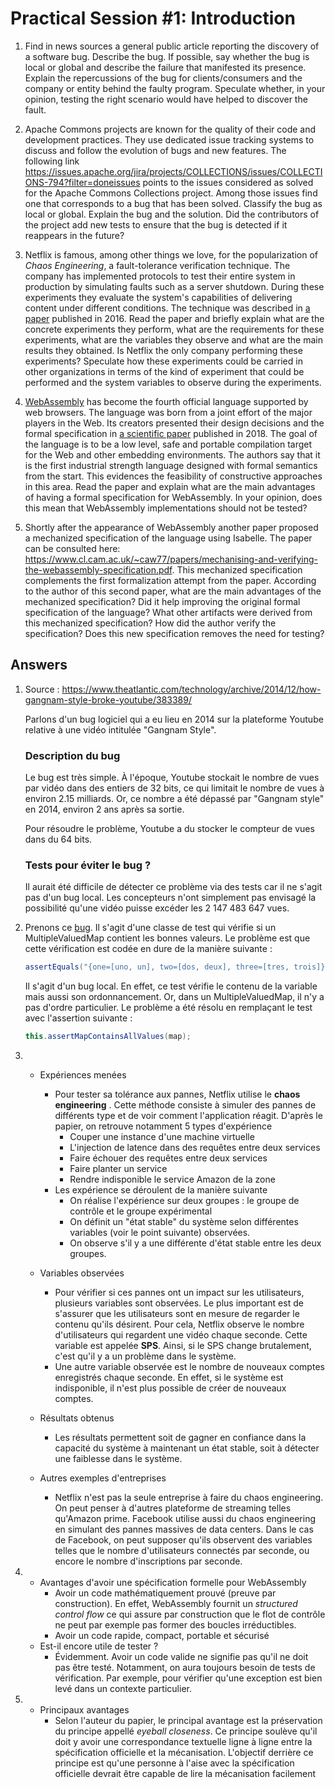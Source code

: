# Practical Session #1: Introduction

1. Find in news sources a general public article reporting the discovery of a software bug. Describe the bug. If possible, say whether the bug is local or global and describe the failure that manifested its presence. Explain the repercussions of the bug for clients/consumers and the company or entity behind the faulty program. Speculate whether, in your opinion, testing the right scenario would have helped to discover the fault.

2. Apache Commons projects are known for the quality of their code and development practices. They use dedicated issue tracking systems to discuss and follow the evolution of bugs and new features. The following link https://issues.apache.org/jira/projects/COLLECTIONS/issues/COLLECTIONS-794?filter=doneissues points to the issues considered as solved for the Apache Commons Collections project. Among those issues find one that corresponds to a bug that has been solved. Classify the bug as local or global. Explain the bug and the solution. Did the contributors of the project add new tests to ensure that the bug is detected if it reappears in the future?

3. Netflix is famous, among other things we love, for the popularization of *Chaos Engineering*, a fault-tolerance verification technique. The company has implemented protocols to test their entire system in production by simulating faults such as a server shutdown. During these experiments they evaluate the system's capabilities of delivering content under different conditions. The technique was described in [a paper](https://arxiv.org/ftp/arxiv/papers/1702/1702.05843.pdf) published in 2016. Read the paper and briefly explain what are the concrete experiments they perform, what are the requirements for these experiments, what are the variables they observe and what are the main results they obtained. Is Netflix the only company performing these experiments? Speculate how these experiments could be carried in other organizations in terms of the kind of experiment that could be performed and the system variables to observe during the experiments.

4. [WebAssembly](https://webassembly.org/) has become the fourth official language supported by web browsers. The language was born from a joint effort of the major players in the Web. Its creators presented their design decisions and the formal specification in [a scientific paper](https://people.mpi-sws.org/~rossberg/papers/Haas,%20Rossberg,%20Schuff,%20Titzer,%20Gohman,%20Wagner,%20Zakai,%20Bastien,%20Holman%20-%20Bringing%20the%20Web%20up%20to%20Speed%20with%20WebAssembly.pdf) published in 2018. The goal of the language is to be a low level, safe and portable compilation target for the Web and other embedding environments. The authors say that it is the first industrial strength language designed with formal semantics from the start. This evidences the feasibility of constructive approaches in this area. Read the paper and explain what are the main advantages of having a formal specification for WebAssembly. In your opinion, does this mean that WebAssembly implementations should not be tested? 

5.  Shortly after the appearance of WebAssembly another paper proposed a mechanized specification of the language using Isabelle. The paper can be consulted here: https://www.cl.cam.ac.uk/~caw77/papers/mechanising-and-verifying-the-webassembly-specification.pdf. This mechanized specification complements the first formalization attempt from the paper. According to the author of this second paper, what are the main advantages of the mechanized specification? Did it help improving the original formal specification of the language? What other artifacts were derived from this mechanized specification? How did the author verify the specification? Does this new specification removes the need for testing?

## Answers

1. Source : https://www.theatlantic.com/technology/archive/2014/12/how-gangnam-style-broke-youtube/383389/

   Parlons d'un bug logiciel qui a eu lieu en 2014 sur la plateforme Youtube relative à une vidéo intitulée "Gangnam Style".

   ### Description du bug

   Le bug est très simple. À l'époque, Youtube stockait le nombre de vues par vidéo dans des entiers de 32 bits, ce qui limitait le nombre de vues à environ 2.15 milliards. Or, ce nombre a été dépassé par "Gangnam style" en 2014, environ 2 ans après sa sortie.  

   Pour résoudre le problème, Youtube a du stocker le compteur de vues dans du 64 bits.

   ### Tests pour éviter le bug ?

   Il aurait été difficile de détecter ce problème via des tests car il ne s'agit pas d'un bug local. Les concepteurs n'ont simplement pas envisagé la possibilité qu'une vidéo puisse excéder les 2 147 483 647 vues.

2. Prenons ce [bug](https://issues.apache.org/jira/projects/COLLECTIONS/issues/COLLECTIONS-769?filter=doneissues). Il s'agit d'une classe de test qui vérifie si un MultipleValuedMap contient les bonnes valeurs. Le problème est que cette vérification est codée en dure de la manière suivante :

   ```java
   assertEquals("{one=[uno, un], two=[dos, deux], three=[tres, trois]}", map.toString());
   ```

   Il s'agit d'un bug local. En effet, ce test vérifie le contenu de la variable mais aussi son ordonnancement. Or, dans un MultipleValuedMap, il n'y a pas d'ordre particulier. Le problème a été résolu en remplaçant le test avec l'assertion suivante :

   ```java
   this.assertMapContainsAllValues(map);
   ```

3. - Expériences menées
     - Pour tester sa tolérance aux pannes, Netflix utilise le **chaos engineering** . Cette méthode consiste à simuler des pannes de différents type et de voir comment l'application réagit. D'après le papier, on retrouve notamment 5 types d'expérience
       - Couper une instance d'une machine virtuelle
       - L'injection de latence dans des requêtes entre deux services
       - Faire échouer des requêtes entre deux services
       - Faire planter un service
       - Rendre indisponible le service Amazon de la zone
     - Les expérience se déroulent de la manière suivante
       - On réalise l'expérience sur deux groupes : le groupe de contrôle et le groupe expérimental
       - On définit un "état stable" du système selon différentes variables (voir le point suivante) observées.
       - On observe s'il y a une différente d'état stable entre les deux groupes.

   - Variables observées
     - Pour vérifier si ces pannes ont un impact sur les utilisateurs, plusieurs variables sont observées. Le plus important est de s'assurer que les utilisateurs sont en mesure de regarder le contenu qu'ils désirent. Pour cela, Netflix observe le nombre d'utilisateurs qui regardent une vidéo chaque seconde. Cette variable est appelée **SPS**. Ainsi, si le SPS change brutalement, c'est qu'il y a un problème dans le système.
     - Une autre variable observée est le nombre de nouveaux comptes enregistrés chaque seconde. En effet, si le système est indisponible, il n'est plus possible de créer de nouveaux comptes.
   - Résultats obtenus
     - Les résultats permettent soit de gagner en confiance dans la capacité du système à maintenant un état stable, soit à détecter une faiblesse dans le système. 
   - Autres exemples d'entreprises
     - Netflix n'est pas la seule entreprise à faire du chaos engineering. On peut penser à d'autres plateforme de streaming telles qu'Amazon prime. Facebook utilise aussi du chaos engineering en simulant des pannes massives de data centers. Dans le cas de Facebook, on peut supposer qu'ils observent des variables telles que le nombre d'utilisateurs connectés par seconde, ou encore le nombre d'inscriptions par seconde.

4. - Avantages d'avoir une spécification formelle pour WebAssembly
     - Avoir un code mathématiquement prouvé (preuve par construction). En effet, WebAssembly fournit un *structured control flow* ce qui assure par construction que le flot de contrôle ne peut par exemple pas former des boucles irréductibles.
     - Avoir un code rapide, compact, portable et sécurisé 
   - Est-il encore utile de tester ?
     - Évidemment. Avoir un code valide ne signifie pas qu'il ne doit pas être testé. Notamment, on aura toujours besoin de tests de vérification. Par exemple, pour vérifier qu'une exception est bien levé dans un contexte particulier.

5. - Principaux avantages
     - Selon l'auteur du papier, le principal avantage est la préservation du principe appellé *eyeball closeness*. Ce principe soulève qu'il doit y avoir une correspondance textuelle ligne à ligne entre la spécification officielle et la mécanisation. L'objectif derrière ce principe est qu'une personne à l'aise avec la spécification officielle devrait être capable de lire la mécanisation facilement
